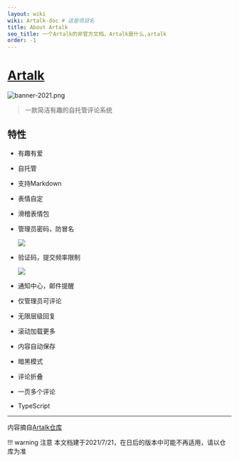 ```yaml
---
layout: wiki
wiki: Artalk-doc # 这是项目名
title: About Artalk
seo_title: 一个Artalk的非官方文档，Artalk是什么,artalk
order: -1
---
```


# [Artalk](https://artalk.js.org)

![banner-2021.png](https://bu.dusays.com/2021/07/16/8ea9ca8418e55.png)

> 一款简洁有趣的自托管评论系统
## 特性

- 有趣有爱

- 自托管

- 支持Markdown

- 表情自定

- 滑稽表情包

- 管理员密码，防冒名

  ![](https://cdn.jsdelivr.net/gh/thun888/tuku@master/img/image-20210709083442937.png)

- 验证码，提交频率限制

  ![](https://cdn.jsdelivr.net/gh/thun888/tuku@master/img/20210709082837.png)

- 通知中心，邮件提醒

- 仅管理员可评论

- 无限层级回复

- 滚动加载更多

- 内容自动保存

- 暗黑模式

- 评论折叠

- 一页多个评论

- TypeScript

------

内容摘自[Artalk仓库](https://github.com/ArtalkJS/Artalk)

!!! warning 注意
    本文档建于2021/7/21，在日后的版本中可能不再适用，请以仓库为准
